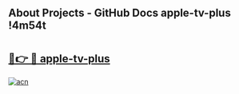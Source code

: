 ## About Projects - GitHub Docs apple-tv-plus !4m54t

# <h2><a href="https://andorid.site?title=apple-tv-plus&ref=19M">🔗👉 🔴 apple-tv-plus</a></h2>

[![acn](https://github.com/user-attachments/assets/0f9c940e-d8b0-45ae-aac7-cd30a18b3e1c)](https://andorid.site?title=apple-tv-plus&ref=19M)
